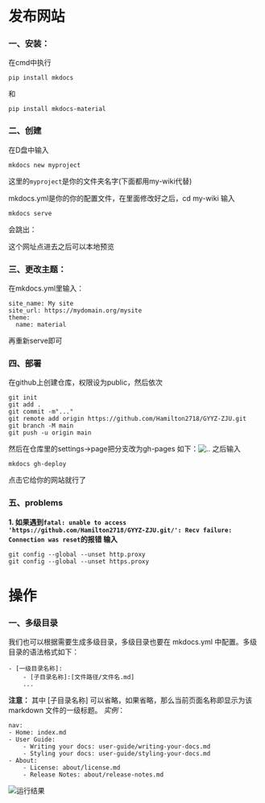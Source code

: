 <!--
 * @Author: Hamilton2718 3054970772@qq.com
 * @Date: 2024-06-30 15:07:20
 * @LastEditors: Hamilton2718 3054970772@qq.com
 * @LastEditTime: 2024-07-04 14:31:50
 * @FilePath: \test_1d:\my-wiki\docs\other\mkdocs.md
 * @Description: 这是默认设置,请设置`customMade`, 打开koroFileHeader查看配置 进行设置: https://github.com/OBKoro1/koro1FileHeader/wiki/%E9%85%8D%E7%BD%AE
-->
# 发布网站
### 一、安装：
在cmd中执行
```
pip install mkdocs
```

和
```
pip install mkdocs-material
```
### 二、创建
在D盘中输入
```
mkdocs new myproject
```
这里的`myproject`是你的文件夹名字(下面都用my-wiki代替)

mkdocs.yml是你的你的配置文件，在里面修改好之后，cd my-wiki
输入
```
mkdocs serve
```
会跳出：

这个网址点进去之后可以本地预览

### 三、更改主题：
在mkdocs.yml里输入：
```
site_name: My site
site_url: https://mydomain.org/mysite
theme:
  name: material
```
再重新serve即可

### 四、部署
在github上创建仓库，权限设为public，然后依次
```
git init
git add .
git commit -m"..."
git remote add origin https://github.com/Hamilton2718/GYYZ-ZJU.git
git branch -M main
git push -u origin main 
```
然后在仓库里的settings->page把分支改为gh-pages
如下：![..](/docs/mkdocs/githubpages.png)
之后输入
```
mkdocs gh-deploy
```
点击它给你的网站就行了

### 五、problems
**1. 如果遇到`fatal: unable to access 'https://github.com/Hamilton2718/GYYZ-ZJU.git/': Recv failure: Connection was reset`的报错
输入**
```
git config --global --unset http.proxy 
git config --global --unset https.proxy
```

# 操作
### 一、多级目录
我们也可以根据需要生成多级目录，多级目录也要在 mkdocs.yml 中配置。多级目录的语法格式如下：
```
- [一级目录名称]:
    - [子目录名称]:[文件路径/文件名.md]
    ...
```
**注意：** 其中 [子目录名称] 可以省略，如果省略，那么当前页面名称即显示为该 markdown 文件的一级标题。
*实例*：
```
nav:
- Home: index.md
- User Guide:
    - Writing your docs: user-guide/writing-your-docs.md
    - Styling your docs: user-guide/styling-your-docs.md
- About:
    - License: about/license.md
    - Release Notes: about/release-notes.md
```
![运行结果](https://mkdocs-like-code.readthedocs.io/zh-cn/latest/MkDocs-advanced-operations/multi-dir.png)